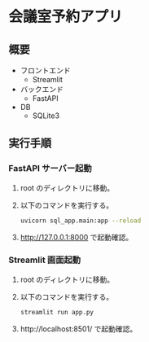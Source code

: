 # 会議室予約アプリ

## 概要

- フロントエンド
  - Streamlit
- バックエンド
  - FastAPI
- DB
  - SQLite3

## 実行手順

### FastAPI サーバー起動

1. root のディレクトリに移動。
2. 以下のコマンドを実行する。

   ```bash
   uvicorn sql_app.main:app --reload
   ```

3. http://127.0.0.1:8000 で起動確認。

### Streamlit 画面起動

1. root のディレクトリに移動。
2. 以下のコマンドを実行する。

   ```bash
   streamlit run app.py
   ```

3. http://localhost:8501/ で起動確認。
